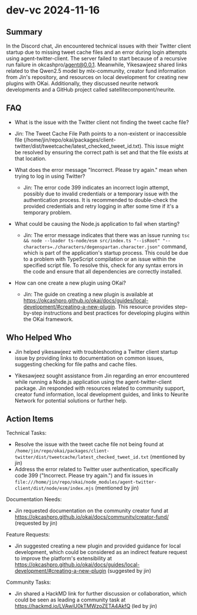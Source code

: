 # dev-vc 2024-11-16

## Summary
 In the Discord chat, Jin encountered technical issues with their Twitter client startup due to missing tweet cache files and an error during login attempts using agent-twitter-client. The server failed to start because of a recursive run failure in okcashpro/agent@0.0.1. Meanwhile, Yikesawjeez shared links related to the Qwen2.5 model by mlx-community, creator fund information from Jin's repository, and resources on local development for creating new plugins with OKai. Additionally, they discussed neurite network developments and a GitHub project called satellitecomponent/neurite.

## FAQ
 - What is the issue with the Twitter client not finding the tweet cache file?
  - Jin: The Tweet Cache File Path points to a non-existent or inaccessible file (/home/jin/repo/okai/packages/client-twitter/dist/tweetcache/latest_checked_tweet_id.txt). This issue might be resolved by ensuring the correct path is set and that the file exists at that location.

- What does the error message "Incorrect. Please try again." mean when trying to log in using Twitter?
  - Jin: The error code 399 indicates an incorrect login attempt, possibly due to invalid credentials or a temporary issue with the authentication process. It is recommended to double-check the provided credentials and retry logging in after some time if it's a temporary problem.

- What could be causing the Node.js application to fail when starting?
  - Jin: The error message indicates that there was an issue running `tsc && node --loader ts-node/esm src/index.ts "--isRoot" "--characters=./characters/degenspartan.character.json"` command, which is part of the application's startup process. This could be due to a problem with TypeScript compilation or an issue within the specified script file. To resolve this, check for any syntax errors in the code and ensure that all dependencies are correctly installed.

- How can one create a new plugin using OKai?
  - Jin: The guide on creating a new plugin is available at https://okcashpro.github.io/okai/docs/guides/local-development/#creating-a-new-plugin. This resource provides step-by-step instructions and best practices for developing plugins within the OKai framework.

## Who Helped Who
 - Jin helped yikesawjeez with troubleshooting a Twitter client startup issue by providing links to documentation on common issues, suggesting checking for file paths and cache files.

- Yikesawjeez sought assistance from Jin regarding an error encountered while running a Node.js application using the agent-twitter-client package. Jin responded with resources related to community support, creator fund information, local development guides, and links to Neurite Network for potential solutions or further help.

## Action Items
 Technical Tasks:
- Resolve the issue with the tweet cache file not being found at `/home/jin/repo/okai/packages/client-twitter/dist/tweetcache/latest_checked_tweet_id.txt` (mentioned by jin)
- Address the error related to Twitter user authentication, specifically code 399 ("Incorrect. Please try again.") and fix issues in `file:///home/jin/repo/okai/node_modules/agent-twitter-client/dist/node/esm/index.mjs` (mentioned by jin)

Documentation Needs:
- Jin requested documentation on the community creator fund at https://okcashpro.github.io/okai/docs/community/creator-fund/ (requested by jin)

Feature Requests:
- Jin suggested creating a new plugin and provided guidance for local development, which could be considered as an indirect feature request to improve the platform's extensibility at https://okcashpro.github.io/okai/docs/guides/local-development/#creating-a-new-plugin (suggested by jin)

Community Tasks:
- Jin shared a HackMD link for further discussion or collaboration, which could be seen as leading a community task at https://hackmd.io/LVAwiU0kTMWzoZETA4AkfQ (led by jin)

